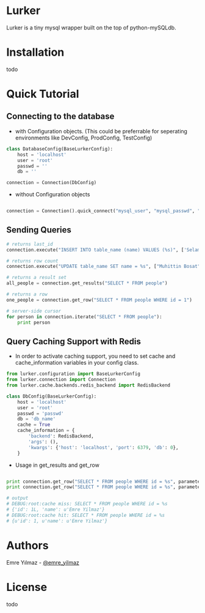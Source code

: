 Lurker
======
Lurker is a tiny mysql wrapper built on the top of python-mySQLdb.

Installation
======
todo

Quick Tutorial
======

Connecting to the database
--------

* with Configuration objects. (This could be preferrable for seperating environments like DevConfig, ProdConfig, TestConfig)


``` python
class DatabaseConfig(BaseLurkerConfig):
    host = 'localhost'
    user = 'root'
    passwd = ''
    db = ''

connection = Connection(DbConfig)

```

* without Configuration objects

```python

connection = Connection().quick_connect("mysql_user", "mysql_passwd", "db_name", "host")

```

Sending Queries
--------
``` python
# returns last_id
connection.execute("INSERT INTO table_name (name) VALUES (%s)", ['Selami Sahin', ])

# returns row count
connection.execute("UPDATE table_name SET name = %s", ["Muhittin Bosat", ])

# returns a result set
all_people = connection.get_results("SELECT * FROM people")

# returns a row
one_people = connection.get_row("SELECT * FROM people WHERE id = 1")

# server-side cursor
for person in connection.iterate("SELECT * FROM people"):
    print person
```

Query Caching Support with Redis
--------
* In order to activate caching support, you need to set cache and cache_information variables in your config class.

``` python
from lurker.configuration import BaseLurkerConfig
from lurker.connection import Connection
from lurker.cache.backends.redis_backend import RedisBackend

class DbConfig(BaseLurkerConfig):
    host = 'localhost'
    user = 'root'
    passwd = 'passwd'
    db = 'db_name'
    cache = True
    cache_information = {
        'backend': RedisBackend,
        'args': (),
        'kwargs': {'host': 'localhost', 'port': 6379, 'db': 0},
    }
```

* Usage in get_results and get_row

``` python

print connection.get_row("SELECT * FROM people WHERE id = %s", parameters=(1,), cache=30)
print connection.get_row("SELECT * FROM people WHERE id = %s", parameters=(1,), cache=30)

# output
# DEBUG:root:cache miss: SELECT * FROM people WHERE id = %s
# {'id': 1L, 'name': u'Emre Yilmaz'}
# DEBUG:root:cache hit: SELECT * FROM people WHERE id = %s
# {u'id': 1, u'name': u'Emre Yilmaz'}

```

Authors
======
Emre Yılmaz - [@emre_yilmaz](http://twitter.com/emre_yilmaz)

License
======
todo

